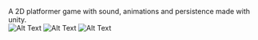 A 2D platformer game with sound, animations and persistence made with unity.  
![Alt Text](https://media0.giphy.com/media/v1.Y2lkPTc5MGI3NjExYWJrdHpsc3V4emw0bGV5N2czNWJmMzFuaXpiNjRkcG9za2k4ZzBoeCZlcD12MV9pbnRlcm5hbF9naWZfYnlfaWQmY3Q9Zw/zefzBNf6gD7BFalcg0/giphy.gif)
![Alt Text](https://media2.giphy.com/media/v1.Y2lkPTc5MGI3NjExYmN4YzV0cjh6anM4amd6eTBsOXc3OGdwMDh2OWw2OW90OWxuaGF6cyZlcD12MV9pbnRlcm5hbF9naWZfYnlfaWQmY3Q9Zw/ymz7Zx6F4mk2s2Go8q/giphy.gif)
![Alt Text](https://media0.giphy.com/media/v1.Y2lkPTc5MGI3NjExYXNmaWp4cnZ6d2dyYmliMzBtNWJia285azk1NzdhcTZ4eG9tM2h3ZSZlcD12MV9pbnRlcm5hbF9naWZfYnlfaWQmY3Q9Zw/UPa4sqWsJPuUGTdkS3/giphy.gif)

